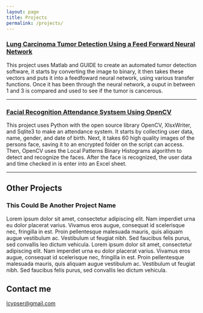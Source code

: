 ```yaml
---
layout: page
title: Projects
permalink: /projects/
---
```


### [Lung Carcinoma Tumor Detection Using a Feed Forward Neural Network]() 
This project uses Matlab and GUIDE to create an automated tumor detection software, it starts by converting the image to binary, it then takes these vectors and puts it into a feedfoward neural network, using various transfer functions. Once it has been through the neural network, a ouput in between 1 and 3 is compared and used to see if the tumor is cancerous.

***

### [Facial Recognition Attendance Systsem Using OpenCV]()
This project uses Python with the open source library OpenCV, XlsxWriter, and Sqlite3 to make an attendance system. It starts by collecting user data, name, gender, and date of birth. Next, it takes 60 high quality images of the persons face, saving it to an encrypted folder on the script can access. Then, OpenCV uses the Local Patterns Binary Histograms algorithm to detect and recognize the faces. After the face is recognized, the user data and time checked in is enter into an Excel sheet.

***

## Other Projects

### This Could Be Another Project Name

  Lorem ipsum dolor sit amet, consectetur adipiscing elit. Nam imperdiet urna eu dolor placerat varius. Vivamus eros augue, consequat id scelerisque nec, fringilla in est. Proin pellentesque malesuada mauris, quis aliquam augue vestibulum ac. Vestibulum ut feugiat nibh. Sed faucibus felis purus, sed convallis leo dictum vehicula. Lorem ipsum dolor sit amet, consectetur adipiscing elit. Nam imperdiet urna eu dolor placerat varius. Vivamus eros augue, consequat id scelerisque nec, fringilla in est. Proin pellentesque malesuada mauris, quis aliquam augue vestibulum ac. Vestibulum ut feugiat nibh. Sed faucibus felis purus, sed convallis leo dictum vehicula.
  


## Contact me

[lcypser@gmail.com](mailto:lcypser@gmail.com)
